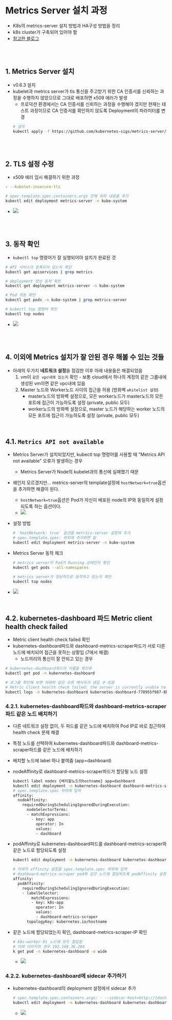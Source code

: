 # Metrics Server 설치 과정
* K8s의 metrics-server 설치 방법과 HA구성 방법을 정리
* k8s cluster가 구축되어 있어야 함
* [참고한 블로그](https://nangman14.tistory.com/81#3.%20Metrics-server%EB%A5%BC%20%EB%8D%94%20%EC%9E%98%20%EC%9D%B4%EC%9A%A9%ED%95%98%EA%B8%B0-1)

<br><br>

## 1. Metrics Server 설치
* v0.6.3 설치
* kubelet과 metrics server가 tls 통신을 주고받기 위한 CA 인증서를 신뢰하는 과정을 수행하지 않았으므로 그대로 배포하면 x509 에러가 발생
  * 프로덕션 환경에서는 CA 인증서를 신뢰하는 과정을 수행해야 겠지만 현재는 테스트 과정이므로 CA 인증서를 확인하지 않도록 Deployment의 파라미터를 변경
  ```sh
  # 설치
  kubectl apply -f https://github.com/kubernetes-sigs/metrics-server/releases/download/v0.6.3/components.yaml
  ```

<br><br>

## 2. TLS 설정 수정
* x509 에러 임시 해결하기 위한 과정
```sh
- --kubelet-insecure-tls
```

```sh
# spec.template.spec.containers.args 란에 위의 내용을 추가
kubectl edit deployment metrics-server -n kube-system
```
* ![](2024-11-29-10-12-28.png)


<br><br>

## 3. 동작 확인
* `kubectl top` 명령어가 잘 실행되어야 설치가 완료된 것
```sh
# API 서비스가 등록되어 있는지 확인
kubectl get apiservices | grep metrics

# deployment 정상 동작 확인
kubectl get deployment metrics-server -n kube-system

# Pod 작동 확인
kubectl get pods -n kube-system | grep metrics-server

# kubectl top 명령어 확인
kubectl top nodes
```
* ![](2024-12-09-20-36-23.png)

<br><br>

## 4. 이외에 Metrics 설치가 잘 안된 경우 해볼 수 있는 것들
* 아래의 두가지 **네트워크 설정**을 점검한 이후 아래 내용들은 해결되었음
  1. vm이 `같은 vpc내에 있는지` 확인 - 보통 cloud에서 하나의 계정의 같은 그룹내에 생성된 vm이면 같은 vpc내에 있음
  2. Master 노드와 Worker노드 사이의 접근을 허용 (방화벽 `whitelist 설정`)
     * master노드의 방화벽 설정으로, 모든 worker노드가 master노드의 모든 포트에 접근이 가능하도록 설정 (private, public 모두)
     * worker노드의 방화벽 설정으로, master 노드가 해당하는 worker 노드의 모든 포트에 접근이 가능하도록 설정 (private, public 모두)

<br>

## 4.1. `Metrics API not available`
* Metrics Server가 설치되었지만, kubectl top 명령어를 사용할 때 "Metrics API not available" 오류가 발생하는 경우
  * Metrics Server가 Node의 kubelet과의 통신에 실패했기 때문

* 왜인지 모르겠지만... metrics-server의 template설정에 `hostNetwork=true`옵션을 추가하면 해결이 된다. 
  * `hostNetwork=true`옵션은 Pod가 자신이 배포된 node의 IP와 동일하게 설정되도록 하는 옵션이다.
  * ![](2024-12-10-23-18-29.png)
* 설정 방법
  ```sh
  # `hostNetwork: true` 옵션을 metrics-server 설정에 추가
  # spec.template.spec: 하위에 추가하면 됨
  kubectl edit deployment metrics-server -n kube-system
  ```
* Metrics Server 동작 체크
  ```sh
  # metrics server의 Pod가 Running 상태인지 확인
  kubectl get pods --all-namespaces
  ```

  ```sh
  # metrics server가 정상적으로 동작하고 있는지 확인
  kubectl top nodes
  ```
* ![](2024-12-10-23-23-14.png)


<br>

## 4.2. kubernetes-dashboard 파드 Metric client health check failed
* Metric client health check failed 확인
* kubernetes-dashboard파드와 dashboard-metrics-scraper파드가 서로 다른 노드에 배치되어 접근을 못하는 상황임 (7에서 해결)
  * 노드끼리의 통신이 잘 안되고 있는 경우
```sh
# kubernetes-dashboard파드의 이름을 확인후
kubectl get pod -n kubernetes-dashboard

# 로그를 확인해 보면 아래와 같은 오류 메시지가 생길 수 있음
# Metric client health check failed: the server is currently unable to handle the request (get services dashboard-metrics-scraper). Retrying in 30 seconds.
kubectl logs -n kubernetes-dashboard kubernetes-dashboard-778955f987-8kb47
```

### 4.2.1. kubernetes-dashboard파드와 dashboard-metrics-scraper파드 같은 노드 배치하기
* 다른 네트워크 설정 없이, 두 파드를 같은 노드에 배치하여 Pod IP로 바로 접근하여 health check 문제 해결
* 특정 노드를 선택하여 kubernetes-dashboard파드와 dashboard-metrics-scraper파드를 같은 노드에 배치하기
* 배치할 노드에 label 하나 붙여줌 (app=dashboard)
* nodeAffinity로 dashboard-metrics-scraper파드가 할당될 노드 설정
  ```sh
  kubectl label nodes {배치할노드의hostname} app=dashboard
  kubectl edit deployment -n kubernetes-dashboard dashboard-metrics-scraper
  # spec.template.spec 하위에 입력
  affinity:
    nodeAffinity:
      requiredDuringSchedulingIgnoredDuringExecution:
        nodeSelectorTerms:
        - matchExpressions:
          - key: app
            operator: In
            values:
            - dashboard
  ```

* podAffinity로 kubernetes-dashboard파드를 dashboard-metrics-scraper와 같은 노드로 할당되도록 설정
  ```sh
  kubectl edit deployment -n kubernetes-dashboard kubernetes-dashboard

  # 아래의 affinity 설정을 spec.template.spec 하위에 입력
  # dashboard-metrics-scraper pod와 같은 노드에 할당되도록 podAffinity 설정
  affinity:
    podAffinity:
      requiredDuringSchedulingIgnoredDuringExecution:
      - labelSelector:
          matchExpressions:
          - key: k8s-app
            operator: In
            values:
            - dashboard-metrics-scraper
        topologyKey: kubernetes.io/hostname
  ```

* 같은 노드에 할당되었는지 확인, dashboard-metrics-scraper-IP 확인
  ```sh
  # k8s-worker-01 노드에 모두 할당됨
  # 아래 이미지의 경우 192.168.36.204
  k get pod -n kubernetes-dashboard -o wide
  ```
  * ![](2024-12-09-20-52-30.png)

### 4.2.2. kubernetes-dashboard에 sidecar 추가하기
* kubernetes-dashboard의 deployment 설정에서 sidecar 추가
  ```sh
  # spec.template.spec.containers.args: - --sidecar-host=http://{dashboard-metrics-scraper-IP}:8000
  kubectl edit deployment -n kubernetes-dashboard kubernetes-dashboard
  ```
  * ![](2024-12-09-21-01-55.png)

